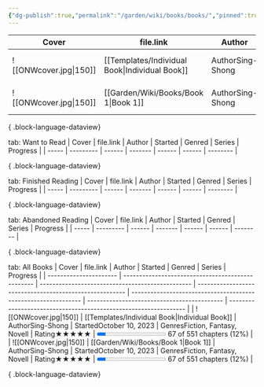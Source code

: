 ```yaml
---
{"dg-publish":true,"permalink":"/garden/wiki/books/books/","pinned":true,"noteIcon":"1","created":"2024-11-30T22:30:00.843+01:00","updated":"2024-12-19T20:11:22.383+01:00"}
---
```



| Cover                  | file.link                                         | Author                                           | Started                                                 | Genred                                                         | Series                                      | Progress                                                         |
| ---------------------- | ------------------------------------------------- | ------------------------------------------------ | ------------------------------------------------------- | -------------------------------------------------------------- | ------------------------------------------- | ---------------------------------------------------------------- |
| ![[ONWcover.jpg\|150]] | [[Templates/Individual Book\|Individual Book]] | <span class='cards-icon'>Author</span>Sing-Shong | <span class='cards-icon'>Started</span>October 10, 2023 | <span class='cards-icon'>Genres</span>Fiction, Fantasy, Novell | <span class='cards-icon'>Rating</span>★★★★★ | <progress max=551 value=67> </progress> 67 of 551 chapters (12%) |
| ![[ONWcover.jpg\|150]] | [[Garden/Wiki/Books/Book 1\|Book 1]]           | <span class='cards-icon'>Author</span>Sing-Shong | <span class='cards-icon'>Started</span>October 10, 2023 | <span class='cards-icon'>Genres</span>Fiction, Fantasy, Novell | <span class='cards-icon'>Rating</span>★★★★★ | <progress max=551 value=67> </progress> 67 of 551 chapters (12%) |

{ .block-language-dataview}



tab: Want to Read
| Cover | file.link | Author | Started | Genred | Series | Progress |
| ----- | --------- | ------ | ------- | ------ | ------ | -------- |

{ .block-language-dataview}



tab: Finished Reading
| Cover | file.link | Author | Started | Genred | Series | Progress |
| ----- | --------- | ------ | ------- | ------ | ------ | -------- |

{ .block-language-dataview}



tab: Abandoned Reading
| Cover | file.link | Author | Started | Genred | Series | Progress |
| ----- | --------- | ------ | ------- | ------ | ------ | -------- |

{ .block-language-dataview}



tab: All Books
| Cover                  | file.link                                         | Author                                           | Started                                                 | Genred                                                         | Series                                      | Progress                                                         |
| ---------------------- | ------------------------------------------------- | ------------------------------------------------ | ------------------------------------------------------- | -------------------------------------------------------------- | ------------------------------------------- | ---------------------------------------------------------------- |
| ![[ONWcover.jpg\|150]] | [[Templates/Individual Book\|Individual Book]] | <span class='cards-icon'>Author</span>Sing-Shong | <span class='cards-icon'>Started</span>October 10, 2023 | <span class='cards-icon'>Genres</span>Fiction, Fantasy, Novell | <span class='cards-icon'>Rating</span>★★★★★ | <progress max=551 value=67> </progress> 67 of 551 chapters (12%) |
| ![[ONWcover.jpg\|150]] | [[Garden/Wiki/Books/Book 1\|Book 1]]           | <span class='cards-icon'>Author</span>Sing-Shong | <span class='cards-icon'>Started</span>October 10, 2023 | <span class='cards-icon'>Genres</span>Fiction, Fantasy, Novell | <span class='cards-icon'>Rating</span>★★★★★ | <progress max=551 value=67> </progress> 67 of 551 chapters (12%) |

{ .block-language-dataview}
````---
